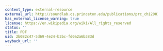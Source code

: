 ```yaml
---
content_type: external-resource
external_url: http://soundlab.cs.princeton.edu/publications/prc_chi2001.pdf
has_external_license_warning: true
license: https://en.wikipedia.org/wiki/All_rights_reserved
status: ''
title: PDF
uid: 2b082c47-5d69-4e24-b2bc-fd0a2a6b383d
wayback_url: ''
---
```

